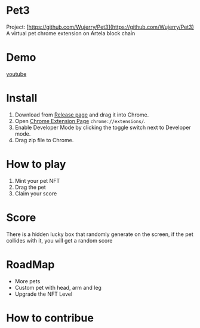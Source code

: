 # Pet3
Project: [https://github.com/Wujerry/Pet3](https://github.com/Wujerry/Pet3)
A virtual pet chrome extension on Artela block chain

# Demo
[youtube](https://youtu.be/NlKCNjSdEXw)

# Install
1. Download from [Release page](https://github.com/Wujerry/Pet3/releases/) and drag it into Chrome.
2. Open [Chrome Extension Page](chrome://extensions/) ``chrome://extensions/``.
3. Enable Developer Mode by clicking the toggle switch next to Developer mode.
4. Drag zip file to Chrome.

# How to play
1. Mint your pet NFT
2. Drag the pet
3. Claim your score

# Score
There is a hidden lucky box that randomly generate on the screen, if the pet collides with it, you will get a random score

# RoadMap
- More pets
- Custom pet with head, arm and leg
- Upgrade the NFT Level

# How to contribue